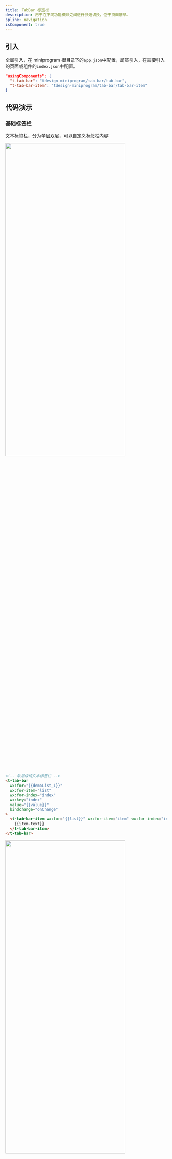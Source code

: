 ```yaml
---
title: TabBar 标签栏
description: 用于在不同功能模块之间进行快速切换，位于页面底部。
spline: navigation
isComponent: true
---
```


## 引入

全局引入，在 miniprogram 根目录下的`app.json`中配置，局部引入，在需要引入的页面或组件的`index.json`中配置。

```json
"usingComponents": {
  "t-tab-bar": "tdesign-miniprogram/tab-bar/tab-bar",
  "t-tab-bar-item": "tdesign-miniprogram/tab-bar/tab-bar-item"
}
```

## 代码演示

### 基础标签栏

文本标签栏，分为单层双层，可以自定义标签栏内容

<img src="https://tdesign.gtimg.com/miniprogram/readme/tabbar-1.png" width="375px" height="50%">

```html
<!-- 单层级纯文本标签栏 -->
<t-tab-bar
  wx:for="{{demoList_1}}"
  wx:for-item="list"
  wx:for-index="index"
  wx:key="index"
  value="{{value}}"
  bindchange="onChange"
>
  <t-tab-bar-item wx:for="{{list}}" wx:for-item="item" wx:for-index="index" wx:key="index">
    {{item.text}}
  </t-tab-bar-item>
</t-tab-bar>
```

<img src="https://tdesign.gtimg.com/miniprogram/readme/tabbar-4.png" width="375px" height="50%">

```html
<!-- 双层级纯文本标签栏 -->
<t-tab-bar value="{{value}}" bindchange="onChange">
  <t-tab-bar-item
    wx:for="{{list_5}}"
    wx:for-item="item"
    wx:for-index="index"
    wx:key="index"
    name="{{item.name}}"
    children="{{item.children}}"
  >
    {{item.text}}
  </t-tab-bar-item>
</t-tab-bar>
```

<img src="https://tdesign.gtimg.com/miniprogram/readme/tabbar-2.png" width="375px" height="50%">

```html
<!-- 文本加图标标签栏 -->
<t-cell-group title="文本加图标标签栏">
  <t-tab-bar
    wx:for="{{demoList_2}}"
    wx:for-item="list"
    wx:for-index="index"
    wx:key="index"
    value="{{value}}"
    bindchange="onChange"
  >
    <t-tab-bar-item
      wx:for="{{list}}"
      wx:for-item="item"
      wx:for-index="index"
      wx:key="index"
      icon="{{item.icon}}"
      name="{{item.name}}"
    >
      {{item.text}}
    </t-tab-bar-item>
  </t-tab-bar>
</t-cell-group>
```

## API
### TabBar Props

名称 | 类型 | 默认值 | 说明 | 必传
-- | -- | -- | -- | --
bordered | Boolean | true | 是否显示外边框 | N
color | Array | ['#0052D9', 'rgba(0, 0, 0, .6)'] | 标签颜色设置。示例：[选中标签的颜色, 未选中的标签颜色]。TS 类型：`Array<string>` | N
external-classes | Array | - | 组件类名，用于设置外层元素类名。`['t-class']` | N
fixed | Boolean | true | 是否固定在底部 | N
safe-area-inset-bottom | Boolean | true | 是否为 iPhoneX 留出底部安全距离 | N
split | Boolean | true | 是否需要分割线 | N
value | String / Number / Array | undefined | 当前选中标签的索引。TS 类型：`string | number | Array<string | number>` | N
default-value | String / Number / Array | undefined | 当前选中标签的索引。非受控属性。TS 类型：`string | number | Array<string | number>` | N

### TabBar Events

名称 | 参数 | 描述
-- | -- | --
change | - | 选中标签切换时触发

### TabBarItem Props

名称 | 类型 | 默认值 | 说明 | 必传
-- | -- | -- | -- | --
badge-props | Object | - | 图标右上角提示信息。TS 类型：`TdBadgeProps`，[Badge API Documents](./badge?tab=api)。[详细类型定义](https://github.com/Tencent/tdesign-miniprogram/tree/develop/src/tab-bar/type.ts) | N
icon | String / Slot | - | 图标名称 | N
sub-tab-bar | Array | - | 二级菜单。TS 类型：`SubTabBarItem[] ` `interface SubTabBarItem { value: string; label: string }`。[详细类型定义](https://github.com/Tencent/tdesign-miniprogram/tree/develop/src/tab-bar/type.ts) | N
value | String / Number | - | 标识符 | N
